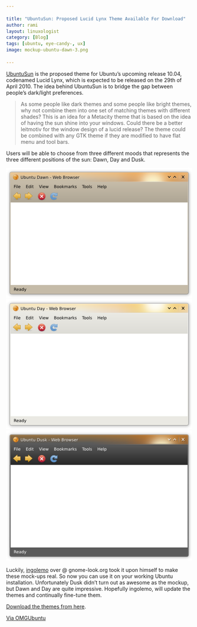 ```yaml
---

title: "UbuntuSun: Proposed Lucid Lynx Theme Available For Download"
author: rami
layout: linuxologist 
category: [Blog]
tags: [ubuntu, eye-candy-, ux]
image: mockup-ubuntu-dawn-3.png

---
```


[UbuntuSun](https://wiki.ubuntu.com/Artwork/Incoming/Lucid/UbuntuSun) is the proposed theme for Ubuntu’s upcoming release 10.04, codenamed Lucid Lynx, which is expected to be released on the 29th of April 2010. The idea behind UbuntuSun is to bridge the gap between people’s dark/light preferences.

> As some people like dark themes and some people like bright themes, why not combine them into one set of matching themes with different shades? This is an idea for a Metacity theme that is based on the idea of having the sun shine into your windows. Could there be a better leitmotiv for the window design of a lucid release? The theme could be combined with any GTK theme if they are modified to have flat menu and tool bars.

Users will be able to choose from three different moods that represents the three different positions of the sun: Dawn, Day and Dusk.

![mockup-ubuntu-dawn-3](/assets/images/content/blog/mockup-ubuntu-dawn-3.png)
![mockup-ubuntu-day-3](/assets/images/content/blog/mockup-ubuntu-day-3.png)
![mockup-ubuntu-dusk-3](/assets/images/content/blog/mockup-ubuntu-dusk-3.png)

Luckily, [ingolemo](http://www.gnome-look.org/usermanager/search.php?username=ingolemo) over @ gnome-look.org took it upon himself to make these mock-ups real. So now you can use it on your working Ubuntu installation. Unfortunately Dusk didn’t turn out as awesome as the mockup, but Dawn and Day are quite impressive. Hopefully ingolemo, will update the themes and continually fine-tune them.

[Download the themes from here](http://www.gnome-look.org/content/show.php/Ubuntu+Sun?content=116344).

[Via OMGUbuntu](https://www.omgubuntu.co.uk/2009/11/proposed-lucid-theme-%e2%80%9cubuntusun%e2%80%9d-available-to-download)
